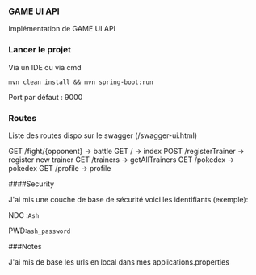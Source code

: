 ### GAME UI API

Implémentation de GAME UI API

### Lancer le projet

Via un IDE ou via cmd 
```
mvn clean install && mvn spring-boot:run
```

Port par défaut : 9000

### Routes

Liste des routes dispo sur le swagger (/swagger-ui.html)

GET /fight/{opponent} -> battle
GET / -> index
POST /registerTrainer -> register new trainer
GET /trainers -> getAllTrainers
GET /pokedex -> pokedex
GET /profile -> profile

####Security

J'ai mis une couche de base de sécurité 
voici les identifiants (exemple): 

NDC :``Ash``

PWD:``ash_password``

###Notes

J'ai mis de base les urls en local dans mes applications.properties
